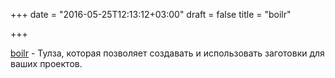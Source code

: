 +++
date = "2016-05-25T12:13:12+03:00"
draft = false
title = "boilr"

+++

<p><a href="https://github.com/tmrts/boilr">boilr</a>&nbsp;- Тулза, которая позволяет создавать и использовать заготовки для ваших проектов.</p>


